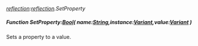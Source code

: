 _[reflection](../../modules/reflection/reflection-module.md):[reflection](../../modules/reflection/reflection-module.md).SetProperty_
##### Function SetProperty:[Bool](../../modules/wonkey/wonkey-types-bool.md)( name:[String](../../modules/wonkey/wonkey-types-string.md),instance:[Variant](../../modules/wonkey/wonkey-types-variant.md),value:[Variant](../../modules/wonkey/wonkey-types-variant.md) )
Sets a property to a value.
